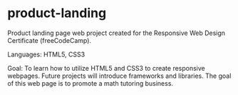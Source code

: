 # product-landing
Product landing page web project created for the Responsive Web Design Certificate (freeCodeCamp).

Languages: HTML5, CSS3

Goal: To learn how to utilize HTML5 and CSS3 to create responsive webpages. Future projects will introduce frameworks and libraries. The goal of this web page is to promote a math tutoring business.
